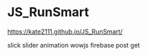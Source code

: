# JS_RunSmart

 https://kate2111.github.io/JS_RunSmart/


slick slider
animation wowjs
firebase post get
